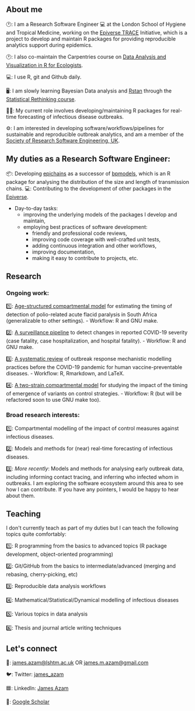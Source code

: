 ## About me

🕐: I am a Research Software Engineer :computer: at the London School of Hygiene and Tropical 
Medicine, working on the [Epiverse TRACE](https://github.com/epiverse-trace) Initiative, 
which is a project to develop and maintain R packages for providing reproducible analytics 
support during epidemics. 

🕐: I also co-maintain the Carpentries course on [Data Analysis and Visualization in R for Ecologists](https://github.com/datacarpentry/R-ecology-lesson).

💻: I use R, git and Github daily.

🖥️: I am slowly learning Bayesian Data analysis and [Rstan](https://mc-stan.org/users/interfaces/rstan) through 
the [Statistical Rethinking course](https://www.youtube.com/playlist?list=PLDcUM9US4XdPz-KxHM4XHt7uUVGWWVSus).

👨‍💼: My current role involves developing/maintaining R packages for real-time forecasting of 
infectious disease outbreaks. 

⚙️: I am interested in developing software/workflows/pipelines for sustainable and reproducible outbreak analytics, 
and am a member of the [Society of Research Software Engineering, UK](https://society-rse.org/). 

## My duties as a Research Software Engineer:

📦: Developing [epichains]("https://github.com/epiverse-trace/epichains") as a successor of [bpmodels]("https://github.com/epiverse-trace/bpmodels"), which is an 
R package for analysing the distribution of the size and length of transmission chains. 
💻: Contributing to the development of other packages in the [Epiverse]("https://github.com/epiverse-trace/").

* Day-to-day tasks: 
    - improving the underlying models of the packages I develop and maintain,  
    - employing best practices of software development:
       - friendly and professional code reviews,
       - improving code coverage with well-crafted unit tests,
       - adding continuous integration and other workflows,
       - improving documentation, 
       - making it easy to contribute to projects, etc.   

## Research

### Ongoing work:

1️⃣: [Age-structured compartmental model](https://github.com/SACEMA/sa-polio-model) for 
estimating the timing of detection of polio-related acute flacid paralysis in South 
Africa (generalizable to other settings).
    - Workflow: R and GNU make.
    
2️⃣: [A surveillance pipeline](https://github.com/SACEMA/severity-monitoring) to detect 
changes in reported COVID-19 severity (case fatality, case hospitalization, and 
hospital fatality).
    - Workflow: R and GNU make.
    
3️⃣: [A systematic review](https://github.com/jamesmbaazam/orv_modelling_review_epidemics) 
of outbreak response mechanistic modelling practices before the COVID-19 pandemic for 
human vaccine-preventable diseases.
    - Workflow: R, Rmarkdown, and LaTeX.
    
4️⃣: [A two-strain compartmental model](https://github.com/jamesmbaazam/two_strain_orv_model) 
for studying the impact of the timing of emergence of variants on control strategies.
    - Workflow: R (but will be refactored soon to use GNU make too).

### Broad research interests:

1️⃣: Compartmental modelling of the impact of control measures against 
infectious diseases. 

2️⃣: Models and methods for (near) real-time forecasting of infectious diseases. 

3️⃣: _More recently_: Models and methods for analysing early outbreak data, including 
informing contact tracing, and inferring who infected whom in outbreaks. I am exploring the software 
ecosystem around this area to see how I can contribute. If you have any pointers, I would be 
happy to hear about them.

## Teaching

I don't currently teach as part of my duties but I can teach the following topics quite comfortably:

1️⃣: R programming from the basics to advanced topics (R package development, object-oriented programming)

2️⃣: Git/GitHub from the basics to intermediate/advanced (merging and rebasing, cherry-picking, etc)

3️⃣: Reproducible data analysis workflows

4️⃣: Mathematical/Statistical/Dynamical modelling of infectious diseases

5️⃣: Various topics in data analysis

6️⃣: Thesis and journal article writing techniques

## Let's connect

📧: james.azam@lshtm.ac.uk OR james.m.azam@gmail.com

🐦: Twitter: [james_azam](https://twitter.com/james_azam)

🟦: LinkedIn: [James Azam](https://www.linkedin.com/in/james-azam-phd-6b5b00176/)

📃: [Google Scholar](https://scholar.google.co.za/citations?user=IxRpXp8AAAAJ&hl=en)


